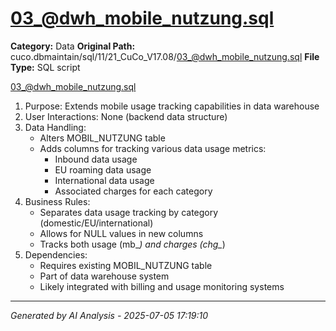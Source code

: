 # 03_@dwh_mobile_nutzung.sql

**Category:** Data
**Original Path:** cuco.dbmaintain/sql/11/21_CuCo_V17.08/03_@dwh_mobile_nutzung.sql
**File Type:** SQL script

03_@dwh_mobile_nutzung.sql
1. Purpose: Extends mobile usage tracking capabilities in data warehouse
2. User Interactions: None (backend data structure)
3. Data Handling:
   - Alters MOBIL_NUTZUNG table
   - Adds columns for tracking various data usage metrics:
     - Inbound data usage
     - EU roaming data usage
     - International data usage
     - Associated charges for each category
4. Business Rules:
   - Separates data usage tracking by category (domestic/EU/international)
   - Allows for NULL values in new columns
   - Tracks both usage (mb_*) and charges (chg_*)
5. Dependencies:
   - Requires existing MOBIL_NUTZUNG table
   - Part of data warehouse system
   - Likely integrated with billing and usage monitoring systems

---
*Generated by AI Analysis - 2025-07-05 17:19:10*
